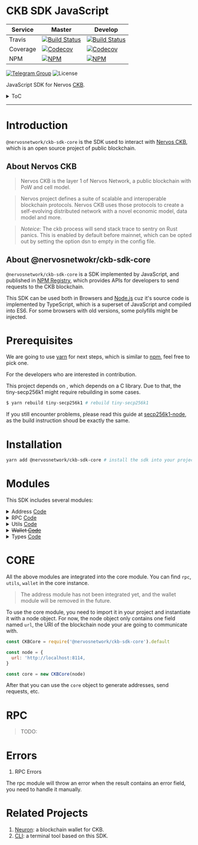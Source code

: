 # CKB SDK JavaScript

| Service  | Master                                                                                                                                                   | Develop                                                                                                                                                    |
| -------- | -------------------------------------------------------------------------------------------------------------------------------------------------------- | ---------------------------------------------------------------------------------------------------------------------------------------------------------- |
| Travis   | [![Build Status](https://travis-ci.com/nervosnetwork/ckb-sdk-js.svg?branch=master)](https://travis-ci.com/nervosnetwork/ckb-sdk-js)                      | [![Build Status](https://travis-ci.com/nervosnetwork/ckb-sdk-js.svg?branch=develop)](https://travis-ci.com/nervosnetwork/ckb-sdk-js)                       |
| Coverage | [![Codecov](https://codecov.io/gh/nervosnetwork/ckb-sdk-js/branch/master/graph/badge.svg)](https://codecov.io/gh/nervosnetwork/ckb-sdk-js/branch/master) | [![Codecov](https://codecov.io/gh/nervosnetwork/ckb-sdk-js/branch/develop/graph/badge.svg)](https://codecov.io/gh/nervosnetwork/ckb-sdk-js/branch/develop) |
| NPM      | [![NPM](https://img.shields.io/npm/v/@nervosnetwork/ckb-sdk-core/latest.svg)](https://www.npmjs.com/package/@nervosnetwork/ckb-sdk-core)                 | [![NPM](https://img.shields.io/npm/v/@nervosnetwork/ckb-sdk-core.svg)](https://www.npmjs.com/package/@nervosnetwork/ckb-sdk-core)                          |

[![Telegram Group](https://cdn.rawgit.com/Patrolavia/telegram-badge/8fe3382b/chat.svg)](https://t.me/nervos_ckb_dev)
![License](https://img.shields.io/npm/l/@nervosnetwork/ckb-sdk-core.svg)

JavaScript SDK for Nervos [CKB](https://github.com/nervosnetwork/ckb).

<details>
<summary>ToC</summary>
<p>

- [Introduction](#introduction)
- [Prerequisites](#prerequisites)
- [Installation](#installation)
- [Modules](#modules)
- [CORE](#core)
- [RPC](#rpc)
- [Errors](#errors)
- [Related Projects](#related-projects)

<p>
</details>

---

# Introduction

`@nervosnetwork/ckb-sdk-core` is the SDK used to interact with [Nervos CKB](https://github.com/nervosnetwork/ckb), which is an open source project of public blockchain.

## About Nervos CKB

> Nervos CKB is the layer 1 of Nervos Network, a public blockchain with PoW and cell model.

> Nervos project defines a suite of scalable and interoperable blockchain protocols. Nervos CKB uses those protocols to create a self-evolving distributed network with a novel economic model, data model and more.

> _Noteice:_ The ckb process will send stack trace to sentry on Rust panics. This is enabled by default before mainnet, which can be opted out by setting the option dsn to empty in the config file.

## About @nervosnetwokr/ckb-sdk-core

`@nervosnetwork/ckb-sdk-core` is a SDK implemented by JavaScript, and published in [NPM Registry](https://www.npmjs.com/package/@nervosnetwork/ckb-sdk-core/), which provides APIs for developers to send requests to the CKB blockchain.

This SDK can be used both in Browsers and [Node.js](https://nodejs.org) cuz it's source code is implemented by TypeScript, which is a superset of JavaScript and compiled into ES6. For some browsers with old versions, some polyfills might be injected.

# Prerequisites

We are going to use [yarn](https://yarnpkg.com/) for next steps, which is similar to [npm](https://npmjs.com), feel free to pick one.

For the developers who are interested in contribution.

This project depends on [](https://github.com/bitcoinjs/tiny-secp256k1), which depends on a C library. Due to that, the tiny-secp256k1 might require rebuilding in some cases.

```sh
$ yarn rebuild tiny-secp256k1 # rebuild tiny-secp256k1
```

If you still encounter problems, please read this guide at [secp256k1-node](https://github.com/cryptocoinjs/secp256k1-node#installation), as the build instruction shoud be exactly the same.

# Installation

```sh
yarn add @nervosnetwork/ckb-sdk-core # install the sdk into your project
```

# Modules

This SDK includes several modules:

<details>
<summary>
  Address <a href="https://github.com/nervosnetwork/ckb-sdk-js/tree/develop/packages/ckb-sdk-address" alt="address">Code</a>
</summary>
<dd>

Used to create an address object, whose value is the address we are going to use.

Default `address algorithm` is the `pubkeyToAddress` in utils module, which generates it in bech32 format.

Default rule to generate the address from a public key is:

- Blake160(public key): blake2b(public key) then trauncate it for fist 20 bytes.
- Specify options used: Address Type, Address Bin Index, Prefix. The options will be explained in an RFC.
- Bech32 the blake160ed public key with specified options: bech32Address(blake160Pubkey, {prefix, type, binIndex})

</dd>
</details>

<details>
<summary>
  RPC <a href="https://github.com/nervosnetwork/ckb-sdk-js/tree/develop/packages/ckb-sdk-rpc" alt="rpc">Code</a>
</summary>
<dd>

Used to send RPC request to the CKB, the list could be found in [CKB Project](https://github.com/nervosnetwork/ckb/blob/develop/util/jsonrpc-types/src/blockchain.rs)

Interfaces could be found in `DefaultRPC` class in this module.

</dd>

</details>

<details>
<summary>
  Utils <a href="https://github.com/nervosnetwork/ckb-sdk-js/tree/develop/packages/ckb-sdk-utils" alt="utils">Code</a>
</summary>
<dd>

The Utils module provides useful methods for other modules.

</dd>
</details>

<details>
<summary>
  <del>Wallet <a href="https://github.com/nervosnetwork/ckb-sdk-js/tree/develop/packages/ckb-sdk-wallet" alt="wallet">Code</a></del>
</summary>
<dd>

The wallet module used to be a demo, will be deprecated in the future for its fuzzy concept.

</dd>
</details>

<details>
<summary>
  Types <a href="https://github.com/nervosnetwork/ckb-sdk-js/tree/develop/packages/ckb-types" alt="types">Code</a>
</summary>
<dd>

The Types module used to provide the type definition of CKB Components according to the [CKB Project](https://github.com/nervosnetwork/ckb/blob/develop/util/jsonrpc-types/src/blockchain.rs).

CKB Project compiles to the snake case convetion, which listed in the types/CKB_RPC in the RPC module.

TypeScript compiles to the PascalCase convention, which listed in this module.

</dd>
</details>

# CORE

All the above modules are integrated into the core module. You can find `rpc`, `utils`, `wallet` in the core instance.

> The address module has not been integrated yet, and the wallet module will be removed in the future.

To use the core module, you need to import it in your project and instantiate it with a node object. For now, the node object only contains one field named `url`, the URI of the blockchain node your are going to communicate with.

```javascript
const CKBCore = require('@nervosnetwork/ckb-sdk-core').default

const node = {
  url: 'http://localhost:8114,
}

const core = new CKBCore(node)
```

After that you can use the `core` object to generate addresses, send requests, etc.

# RPC

> TODO:

# Errors

1. RPC Errors

The rpc module will throw an error when the result contains an error field, you need to handle it manually.

# Related Projects

1. [Neuron](https://github.com/nervosnetwork/neuron): a blockchain wallet for CKB.
2. [CLI](https://github.com/Keith-CY/ckb-sdk-js/tree/document/packages/ckb-cli): a terminal tool based on this SDK.
